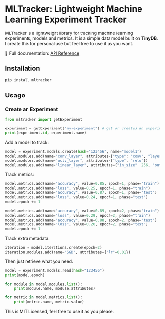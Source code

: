 # MLTracker: Lightweight Machine Learning Experiment Tracker

MLTracker is a lightweight library for tracking machine learning experiments, models and metrics. It is a simple data model built on **TinyDB**. I create this for personal use but feel free to use it as you want.

📖 Full documentation: [API Reference](https://entropy-flux.github.io/MLTracker)   

## Installation

```bash
pip install mltracker
```

## Usage

### Create an Experiment

```python
from mltracker import getExperiment

experiment = getExperiment("my-experiment") # get or creates an experiment
print(experiment.id, experiment.name)
```

Add a model to track:

```python
model = experiment.models.create(hash="123456", name="model1")
model.modules.add(name="conv_layer", attributes={"type": "conv", "layers": 3})
model.modules.add(name="actv_layer", attributes={"type": "relu"})
model.modules.add(name="linear_layer", attributes={"in_size": 256, "out_size": 10})
```

Track metrics:

```python
model.metrics.add(name="accuracy", value=0.85, epoch=1, phase="train")
model.metrics.add(name="loss", value=0.25, epoch=1, phase="train") 
model.metrics.add(name="accuracy", value=0.87, epoch=1, phase="test")
model.metrics.add(name="loss", value=0.24, epoch=1, phase="test")
model.epoch += 1

model.metrics.add(name="accuracy", value=0.89, epoch=2, phase="train")
model.metrics.add(name="loss", value=0.29, epoch=2, phase="train")
model.metrics.add(name="accuracy", value=0.88, epoch=2, phase="test")
model.metrics.add(name="loss", value=0.26, epoch=2, phase="test")
model.epoch += 1
```

Track extra metadata:

```python
iteration = model.iterations.create(epoch=2)
iteration.modules.add(name="SGD", attributes={"lr"=0.01})
```

Then just retrieve what you need.

```python
model = experiment.models.read(hash="123456")
print(model.epoch)

for module in model.modules.list():
    print(module.name, module.attributes)

for metric in model.metrics.list(): 
    print(metric.name, metric.value)
```

This is MIT Licensed, feel free to use it as you please. 
